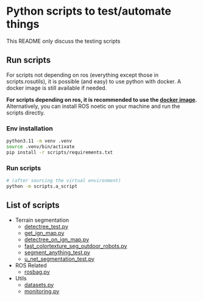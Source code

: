 Python scripts to test/automate things
===

This README only discuss the testing scripts

## Run scripts

For scripts not depending on ros (everything except those in scripts.rosutils), it is possible (and easy) to use
python with docker. A docker image is still available if needed.

**For scripts depending on ros, it is recommended to use the [docker image](../docker/README.md).** Alternatively, you
can install ROS noetic on your machine and run the scripts directly.

### Env installation

```sh
python3.11 -m venv .venv
source .venv/bin/activate
pip install -r scripts/requirements.txt
```

### Run scripts

```sh
# (after sourcing the virtual environment)
python -m scripts.a_script
```

## List of scripts

- Terrain segmentation
    - [detectree_test.py](terrain_segmentation/detectree_test.py)
    - [get_ign_map.py](terrain_segmentation/get_ign_map.py)
    - [detectree_on_ign_map.py](terrain_segmentation/detectree_on_ign_map.py)
    - [fast_colortexture_seg_outdoor_robots.py](terrain_segmentation/fast_colortexture_seg_outdoor_robots.py)
    - [segment_anything_test.py](terrain_segmentation/segment_anything_test.py)
    - [u_net_segmentation_test.py](terrain_segmentation/u_net_segmentation_test.py)
- ROS Related
    - [rosbag.py](rosutils/rosbag.py)
- Utils
    - [datasets.py](utils/datasets.py)
    - [monitoring.py](utils/monitoring.py)
